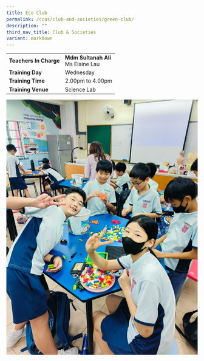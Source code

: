 ```yaml
---
title: Eco Club
permalink: /ccas/club-and-societies/green-club/
description: ""
third_nav_title: Club & Societies
variant: markdown
---
```

| |  | 
| -------- | -------- | 
| **Teachers In Charge**     | **Mdm Sultanah Ali** <br>Ms Elaine Lau <b>
|**Training Day**|Wednesday
|**Training Time**|2.00pm to 4.00pm
|**Training Venue**|Science Lab</b>

![](/images/CCA/STEM_Sustainability_themed.jpg)